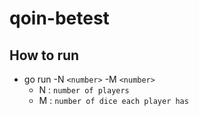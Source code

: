 # qoin-betest

## How to run
- go run -N `<number>` -M `<number>`
  - N : `number of players`
  - M : `number of dice each player has`
